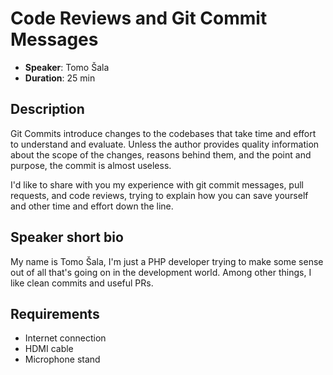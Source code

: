 # Code Reviews and Git Commit Messages

- __Speaker__: Tomo Šala
- __Duration__: 25 min

## Description

Git Commits introduce changes to the codebases that take time and effort to understand and evaluate. Unless the author provides quality information about the scope of the changes, reasons behind them, and the point and purpose, the commit is almost useless.

I'd like to share with you my experience with git commit messages, pull requests, and code reviews, trying to explain how you can save yourself and other time and effort down the line.
 

## Speaker short bio

My name is Tomo Šala, I'm just a PHP developer trying to make some sense out of all that's going on in the development world. Among other things, I like clean commits and useful PRs.

## Requirements
- Internet connection
- HDMI cable
- Microphone stand
